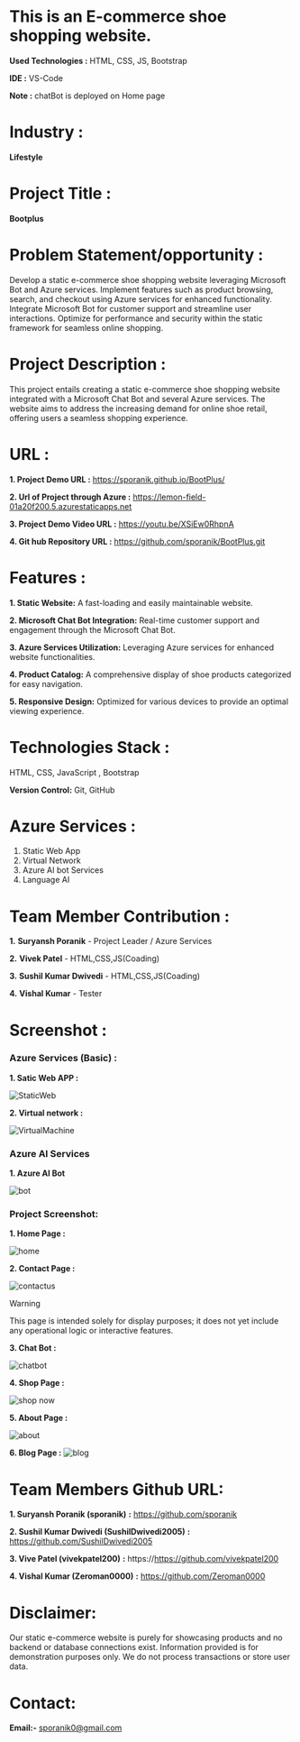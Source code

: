 # This is an E-commerce shoe shopping website.

**Used Technologies :** HTML, CSS, JS, Bootstrap

**IDE :** VS-Code

**Note :** chatBot is deployed on Home page

# **Industry :**
**Lifestyle**

# **Project Title :**
**Bootplus**

# **Problem Statement/opportunity :**

Develop a static e-commerce shoe shopping website leveraging Microsoft Bot and Azure services. Implement features such as product browsing, search, and checkout using Azure services for enhanced functionality. Integrate Microsoft Bot for customer support and streamline user interactions. Optimize for performance and security within the static framework for seamless online shopping.


# **Project Description :**

This project entails creating a static e-commerce shoe shopping website integrated with a Microsoft Chat Bot and several Azure services. The website aims to address the increasing demand for online shoe retail, offering users a seamless shopping experience.

# **URL :**
**1. Project Demo URL :** https://sporanik.github.io/BootPlus/

**2. Url of Project through Azure :** https://lemon-field-01a20f200.5.azurestaticapps.net

**3. Project Demo Video URL :** https://youtu.be/XSiEw0RhpnA

**4. Git hub Repository URL :** https://github.com/sporanik/BootPlus.git


# **Features :**

**1. Static Website:** A fast-loading and easily maintainable website.

**2. Microsoft Chat Bot Integration:** Real-time customer support and engagement through the Microsoft Chat Bot.

**3. Azure Services Utilization:** Leveraging Azure services for enhanced website functionalities.

**4. Product Catalog:** A comprehensive display of shoe products categorized for easy navigation.

**5. Responsive Design:** Optimized for various devices to provide an optimal viewing experience.


# **Technologies Stack :**

HTML, CSS, JavaScript , Bootstrap

**Version Control:** Git, GitHub

# **Azure Services :**
1. Static Web App
2. Virtual Network 
3. Azure AI bot Services
4. Language AI


# **Team Member Contribution :**

**1.** **Suryansh Poranik** - Project Leader / Azure Services

**2.** **Vivek Patel** - HTML,CSS,JS(Coading)

**3.** **Sushil Kumar Dwivedi** - HTML,CSS,JS(Coading)

**4.** **Vishal Kumar** -  Tester


# **Screenshot :**


### **Azure Services (Basic) :**

**1. Satic Web APP :**

![StaticWeb](https://github.com/sporanik/BootPlus/assets/169908242/9f5a8dc0-5348-4638-a3a3-85499c4e35ff)

**2. Virtual network :**

![VirtualMachine](https://github.com/sporanik/BootPlus/assets/169908242/67301768-e5b3-49d9-9621-1b594347c3e6)

 ### Azure AI Services

**1. Azure AI Bot**

![bot](https://github.com/sporanik/BootPlus/assets/169908242/74de4e4f-bcd8-4049-bbf3-f0b91094705e)



### **Project Screenshot:**


**1. Home Page  :**

![home](https://github.com/sporanik/BootPlus/assets/169908242/8f28e677-2866-4cb3-9381-76cc9f7c7fbc)

**2. Contact Page :**

![contactus](https://github.com/sporanik/BootPlus/assets/169908242/781c5004-3569-4cff-adb0-1c1c29124843)
> [!WARNING]
> This page is intended solely for display purposes; it does not yet include any operational logic or interactive features.


**3. Chat Bot :**

![chatbot](https://github.com/sporanik/BootPlus/assets/169908242/cdc3dc23-4afc-487d-bb35-66d3e9e31970)

**4. Shop Page :**

![shop now](https://github.com/sporanik/BootPlus/assets/169908242/6f25ef9c-4727-4f27-88af-c51c56a6ee1c)

**5. About Page :**

![about](https://github.com/sporanik/BootPlus/assets/169908242/1a729a55-a47a-44f8-ad50-da3103b3809d)

**6. Blog Page :**
![blog](https://github.com/sporanik/BootPlus/assets/169908242/05f326df-99a5-4037-b6e1-1f98cc51390d)


# Team Members Github URL:
**1. Suryansh Poranik (sporanik)** **:** https://github.com/sporanik

**2. Sushil Kumar Dwivedi (SushilDwivedi2005)** **:** https://github.com/SushilDwivedi2005

**3. Vive Patel (vivekpatel200)** **:** https://https://github.com/vivekpatel200

**4. Vishal Kumar (Zeroman0000)** **:** https://github.com/Zeroman0000

# Disclaimer:
Our static e-commerce website is purely for showcasing products and no backend or database connections exist. Information provided is for demonstration purposes only. We do not process transactions or store user data.

# Contact:
**Email:-** sporanik0@gmail.com



